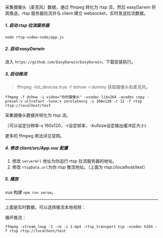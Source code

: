 采集摄像头（麦克风）数据，通过 ffmpeg 转化为 rtsp 流，然后 easyDarwin 将其推送，rtsp 服务器拉流并与 client 建立 websocket，实时发送拉流数据。

##### 1. 启动 rtsp 拉流服务器

```node rtsp-video-node/app.js```

##### 2. 启动 easyDarwin

进入 ```https://github.com/EasyDarwin/EasyDarwin```，下载安装执行。

##### 3. 启动推流

> ffmpeg -list_devices true -f dshow -i dummy 获取摄像头和麦克风。

```
ffmpeg -f dshow -i video="你的摄像头" -vcodec libx264 -acodec copy -preset:v ultrafast -tune:v zerolatency -s 160x120 -r 12 -f rtsp rtsp://localhost/test
```

采集摄像头数据并转化为 rtsp 流。

（可以设定分辨率-s 160x120，-r设定帧率，-bufsize设定输出缓冲区大小）

更多的 ffmpeg 用法详见官网。

##### 4. 修改 client/src/App.vue 配置

1. 修改 ```serverUrl``` 地址为你运行 rtsp 拉流服务器的地址。
2. 修改 ```rtspData.url```为你 rtsp 推流地址。（上面为 rtsp://localhost/test）

##### 5. 播放

vue 构建 ```npm run serve```。

---

上面是实时数据，可以选择推流本地视频：

循环推流：

```
ffmpeg -stream_loop -1 -re -i 1.mp4 -rtsp_transport tcp -vcodec h264 -f rtsp rtsp://localhost/test
```

